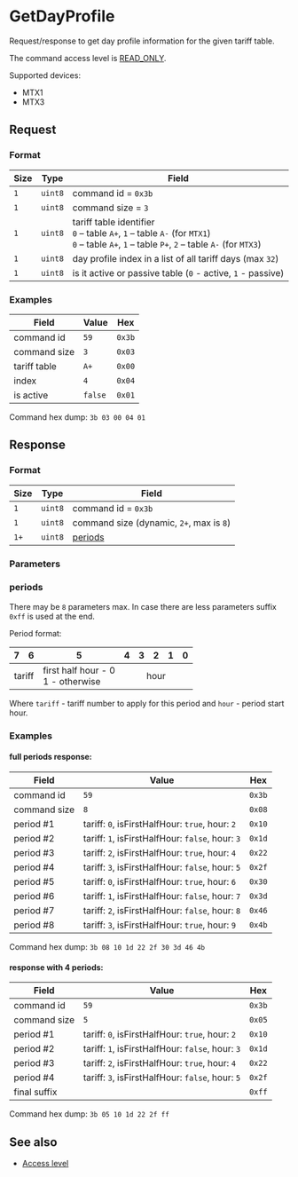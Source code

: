 # GetDayProfile

Request/response to get day profile information for the given tariff table.

The command access level is [READ_ONLY](../basics.md#command-access-level).

Supported devices:
- MTX1
- MTX3


## Request

### Format

| Size | Type    | Field                                                                                                                                                |
| ---- | ------- | ---------------------------------------------------------------------------------------------------------------------------------------------------- |
| `1`  | `uint8` | command id = `0x3b`                                                                                                                                  |
| `1`  | `uint8` | command size = `3`                                                                                                                                   |
| `1`  | `uint8` | tariff table identifier <br/> `0` – table `A+`, `1` – table `A-` (for `MTX1`)</br> `0` – table `A+`, `1` – table `P+`, `2` – table `A-` (for `MTX3`) |
| `1`  | `uint8` | day profile index in a list of all tariff days (max `32`)                                                                                            |
| `1`  | `uint8` | is it active or passive table (`0` - active, `1` - passive)                                                                                          |

### Examples

| Field        | Value   | Hex    |
| ------------ | ------- | ------ |
| command id   | `59`    | `0x3b` |
| command size | `3`     | `0x03` |
| tariff table | `A+`    | `0x00` |
| index        | `4`     | `0x04` |
| is active    | `false` | `0x01` |

Command hex dump: `3b 03 00 04 01`


## Response

### Format

| Size | Type    | Field                                    |
| ---- | ------- | ---------------------------------------- |
| `1`  | `uint8` | command id = `0x3b`                      |
| `1`  | `uint8` | command size (dynamic, `2+`, max is `8`) |
| `1+` | `uint8` | [periods](#periods)                      |

### Parameters

### periods

There may be `8` parameters max.
In case there are less parameters suffix `0xff` is used at the end.

Period format:

<table>
    <thead>
        <tr>
            <th>7</th>
            <th>6</th>
            <th>5</th>
            <th>4</th>
            <th>3</th>
            <th>2</th>
            <th>1</th>
            <th>0</th>
        </tr>
    </thead>
    <tbody>
        <tr>
            <td colspan="2" align="center">tariff</td>
            <td>first half hour - 0 <br/> 1 - otherwise</td>
            <td colspan="5" align="center">hour</td>
        </tr>
    </tbody>
</table>

Where `tariff` - tariff number to apply for this period and `hour` - period start hour.


### Examples

#### full periods response:

| Field        | Value                                            | Hex    |
| ------------ | ------------------------------------------------ | ------ |
| command id   | `59`                                             | `0x3b` |
| command size | `8`                                              | `0x08` |
| period #1    | tariff: `0`, isFirstHalfHour: `true`, hour: `2`  | `0x10` |
| period #2    | tariff: `1`, isFirstHalfHour: `false`, hour: `3` | `0x1d` |
| period #3    | tariff: `2`, isFirstHalfHour: `true`, hour: `4`  | `0x22` |
| period #4    | tariff: `3`, isFirstHalfHour: `false`, hour: `5` | `0x2f` |
| period #5    | tariff: `0`, isFirstHalfHour: `true`, hour: `6`  | `0x30` |
| period #6    | tariff: `1`, isFirstHalfHour: `false`, hour: `7` | `0x3d` |
| period #7    | tariff: `2`, isFirstHalfHour: `false`, hour: `8` | `0x46` |
| period #8    | tariff: `3`, isFirstHalfHour: `true`, hour: `9`  | `0x4b` |

Command hex dump: `3b 08 10 1d 22 2f 30 3d 46 4b`

#### response with 4 periods:

| Field        | Value                                            | Hex    |
| ------------ | ------------------------------------------------ | ------ |
| command id   | `59`                                             | `0x3b` |
| command size | `5`                                              | `0x05` |
| period #1    | tariff: `0`, isFirstHalfHour: `true`, hour: `2`  | `0x10` |
| period #2    | tariff: `1`, isFirstHalfHour: `false`, hour: `3` | `0x1d` |
| period #3    | tariff: `2`, isFirstHalfHour: `true`, hour: `4`  | `0x22` |
| period #4    | tariff: `3`, isFirstHalfHour: `false`, hour: `5` | `0x2f` |
| final suffix |                                                  | `0xff` |

Command hex dump: `3b 05 10 1d 22 2f ff`


## See also

* [Access level](../basics.md#command-access-level)
